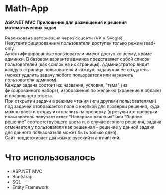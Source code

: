 # Math-App

<b>ASP.NET MVC Приложение для размещения и решения математических задач</b><br><br>
Реализована авторизация через соцсети (VK и Google)<br>
Неаутентифицированным пользователи доступен только режим read-only.<br>
Аутентифицированные пользователи имеют доступ ко всему, кроме админки. В базовом варианте админка представляет собой список пользователей (как ссылок на их страницы). Администратор видит каждую страницу пользователя и каждую задачу как ее создатель (может удалить задачу любого пользователя или назначить пользователя админом).<br>
Каждая задача состоит из: названия, условия, "тема" (из фиксированного набора), изображения по желанию (хранение в облаке) и правильного ответа.<br>
При открытии задачи в режиме чтения (или другими пользователями) под задачей отображается поле с кнопкой для проверки решения, куда можно ввести строку и отправить на проверку (в результате проверки пользователь получает ответ "Неверное решение" или "Верное решение" соответствующего цвета и, в случае верного решения, задача отмечается у пользователя как решенная - решение у данной задачи для данного пользователя может быть только одно).<br>
Сайт поддерживает два языка: русский и английский.<br>

# Что использовалось

<ul>
  <li>ASP.NET MVC</li>
  <li>Bootstrap</li>
  <li>SQL</li>
  <li>Entity Framework</li>
</ul>

